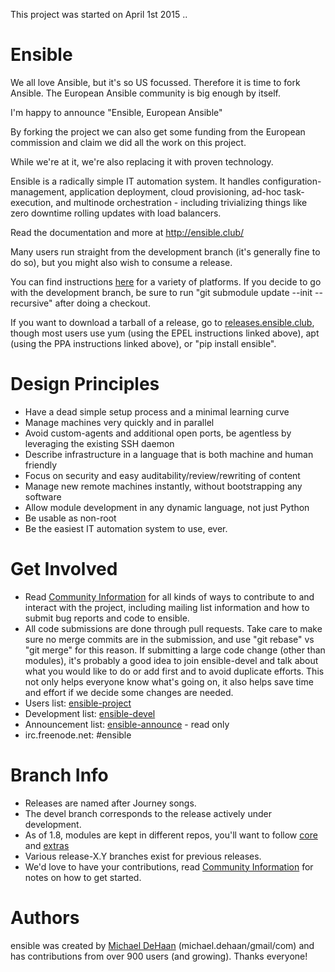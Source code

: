

This project was started on April 1st 2015 ..


Ensible
=======



We all love Ansible, but it's so US focussed. Therefore it is time to fork Ansible.
The European Ansible community is big enough by itself.

I'm happy to announce "Ensible, European Ansible"


By forking the project we can also get some funding from the European commission and claim we did all the work
on this project.

While we're at it, we're also replacing it with proven technology.

Ensible is a radically simple IT automation system.  It handles configuration-management, application deployment, cloud provisioning, ad-hoc task-execution, and multinode orchestration - including trivializing things like zero downtime rolling updates with load balancers.


Read the documentation and more at http://ensible.club/

Many users run straight from the development branch (it's generally fine to do so), but you might also wish to consume a release.

You can find instructions [here](http://docs.ensible.club/intro_getting_started.html) for a variety of platforms.  If you decide to go with the development branch, be sure to run "git submodule update --init --recursive" after doing a checkout.

If you want to download a tarball of a release, go to [releases.ensible.club](http://releases.ensible.club/ensible), though most users use yum (using the EPEL instructions linked above), apt (using the PPA instructions linked above), or "pip install ensible".

Design Principles
=================

   * Have a dead simple setup process and a minimal learning curve
   * Manage machines very quickly and in parallel
   * Avoid custom-agents and additional open ports, be agentless by leveraging the existing SSH daemon
   * Describe infrastructure in a language that is both machine and human friendly
   * Focus on security and easy auditability/review/rewriting of content
   * Manage new remote machines instantly, without bootstrapping any software
   * Allow module development in any dynamic language, not just Python
   * Be usable as non-root
   * Be the easiest IT automation system to use, ever.

Get Involved
============

   * Read [Community Information](http://docs.ensible.club/community.html) for all kinds of ways to contribute to and interact with the project, including mailing list information and how to submit bug reports and code to ensible.
   * All code submissions are done through pull requests.  Take care to make sure no merge commits are in the submission, and use "git rebase" vs "git merge" for this reason.  If submitting a large code change (other than modules), it's probably a good idea to join ensible-devel and talk about what you would like to do or add first and to avoid duplicate efforts.  This not only helps everyone know what's going on, it also helps save time and effort if we decide some changes are needed.
   * Users list: [ensible-project](http://groups.google.com/group/ensible-project)
   * Development list: [ensible-devel](http://groups.google.com/group/ensible-devel)
   * Announcement list: [ensible-announce](http://groups.google.com/group/ensible-announce) - read only
   * irc.freenode.net: #ensible

Branch Info
===========

   * Releases are named after Journey songs.
   * The devel branch corresponds to the release actively under development.
   * As of 1.8, modules are kept in different repos, you'll want to follow [core](https://github.com/ensible/ensible-modules-core) and [extras](https://github.com/ensible/ensible-modules-extras)
   * Various release-X.Y branches exist for previous releases.
   * We'd love to have your contributions, read [Community Information](http://docs.ensible.club/community.html) for notes on how to get started.

Authors
=======

ensible was created by [Michael DeHaan](https://github.com/mpdehaan) (michael.dehaan/gmail/com) and has contributions from over 900 users (and growing).  Thanks everyone!


